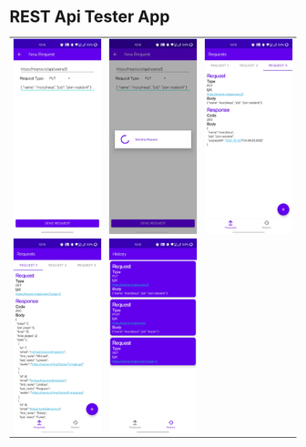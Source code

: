 # REST Api Tester App
||||
|:----------------------------------------:|:-----------------------------------------:|:-----------------------------------------: |
| ![](images/1.jpg) | ![](images/2.jpg) | ![](images/3.jpg) |
| ![](images/4.jpg) | ![](images/5.jpg) |
